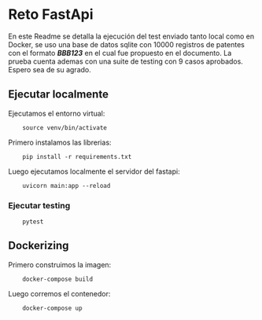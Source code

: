 # Reto FastApi
En este Readme se detalla la ejecución del test enviado tanto local como en Docker, se uso una base de datos sqlite con 10000 registros de patentes con el formato ***BBB123*** en el cual fue propuesto en el documento. La prueba cuenta ademas con una suite de testing con 9 casos aprobados. Espero sea de su agrado.

## Ejecutar localmente

Ejecutamos el entorno virtual:
```
    source venv/bin/activate
```

Primero instalamos las librerias:
```
	pip install -r requirements.txt
```
Luego ejecutamos localmente el servidor del fastapi:
```
	uvicorn main:app --reload
```

### Ejecutar testing
```
	pytest
```
## Dockerizing

Primero construimos la imagen:
```
	docker-compose build
```

Luego corremos el contenedor:
```
	docker-compose up
```
